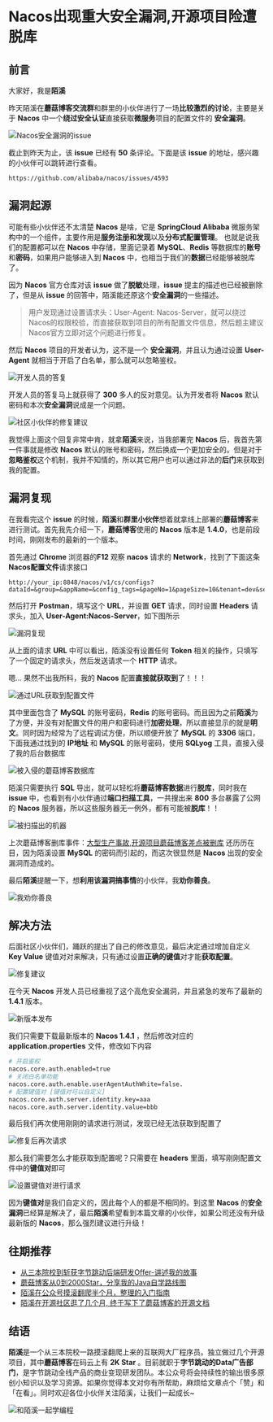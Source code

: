 # Nacos出现重大安全漏洞,开源项目险遭脱库

## 前言

大家好，我是**陌溪**

昨天陌溪在**蘑菇博客交流群**和群里的小伙伴进行了一场**比较激烈的讨论**，主要是关于 **Nacos** 中一个**绕过安全认证**直接获取**微服务**项目的配置文件的 **安全漏洞**。

![Nacos安全漏洞的issue](images/image-20210115171030971.png)

截止到昨天为止，该 **issue** 已经有 **50** 条评论。下面是该 **issue** 的地址，感兴趣的小伙伴可以跳转进行查看。

```bash
https://github.com/alibaba/nacos/issues/4593
```

## 漏洞起源

可能有些小伙伴还不太清楚 **Nacos** 是啥，它是 **SpringCloud** **Alibaba** 微服务架构中的一个组件，主要作用是**服务注册和发现**以及**分布式配置管理**。  也就是说我们的配置都可以在 **Nacos** 中存储，里面记录着 **MySQL**、**Redis** 等数据库的**账号**和**密码**，如果用户能够进入到 **Nacos** 中，也相当于我们的**数据**已经能够被脱库了。

因为 **Nacos** 官方仓库对该 **issue** 做了**脱敏**处理，**issue** 提主的描述也已经被删除了，但是从 **issue** 的回答中，陌溪能还原这个**安全漏洞**的一些描述。

> 用户发现通过设置请求头：User-Agent: Nacos-Server，就可以绕过Nacos的权限校验，而直接获取到项目的所有配置文件信息，然后题主建议Nacos官方立即对这个问题进行修复。

然后 **Nacos** 项目的开发者认为，这不是一个 **安全漏洞**，并且认为通过设置 **User-Agent** 就相当于开启了白名单，那么就可以忽略鉴权。

![开发人员的答复](images/image-20210115222020606.png)

开发人员的答复马上就获得了 **300** 多人的反对意见。认为开发者将 **Nacos** 默认密码和本次**安全漏洞**说成是一个问题。

![社区小伙伴的修复建议](images/image-20210115222325946.png)

我觉得上面这个回复非常中肯，就拿**陌溪**来说，当我部署完 **Nacos** 后，我首先第一件事就是修改 **Nacos** 默认的账号和密码，然后换成一个更加安全的。但是对于**忽略鉴权**这个机制，我并不知情的，所以其它用户也可以通过非法的**后门**来获取到我的配置。

## 漏洞复现

在我看完这个 **issue** 的时候，**陌溪**和**群里小伙伴**想着就拿线上部署的**蘑菇博客**来进行测试。首先我先介绍一下，**蘑菇博客**使用的 **Nacos** 版本是 **1.4.0**，也是前段时间，刚刚发布的最新的一个版本。

首先通过 **Chrome** 浏览器的**F12** 观察 **nacos** 请求的 **Network**，找到了下面这条**Nacos配置文件**请求接口

```bashh
http://your_ip:8848/nacos/v1/cs/configs?dataId=&group=&appName=&config_tags=&pageNo=1&pageSize=10&tenant=dev&search=accurate
```

然后打开 **Postman**，填写这个 **URL**，并设置 **GET** 请求，同时设置 **Headers** 请求头，加入 **User-Agent:Nacos-Server**，如下图所示

![漏洞复现](images/image-20210115224609726.png)

从上面的请求 **URL** 中可以看出，陌溪没有设置任何 **Token** 相关的操作，只填写了一个固定的请求头，然后发送请求一个 **HTTP** 请求。

嗯...  果然不出我所料，我的 **Nacos** 配置**直接就获取到**了！！！

![通过URL获取到配置文件](images/image-20210115225227449.png)

其中里面包含了 **MySQL** 的账号密码，**Redis** 的账号密码。而且因为之前**陌溪**为了方便，并没有对配置文件的用户和密码进行**加密处理**，所以直接显示的就是**明文**。同时因为经常为了远程调试方便，所以顺便开放了 **MySQL** 的 **3306** 端口，下面我通过找到的 **IP地址** 和 **MySQL** 的账号密码，使用 **SQLyog** 工具，直接入侵了我的后台数据库

![被入侵的蘑菇博客数据库](images/image-20210115225704506.png)

陌溪只需要执行 **SQL** 导出，就可以轻松将**蘑菇博客数据**进行**脱库**，同时我在 **issue** 中，也看到有小伙伴通过**端口扫描工具**，一共搜出来 **800** 多台暴露了公网的 **Nacos** 服务器，所以这些服务器无一例外，都有可能被**脱库**！！

![被扫描出的机器](images/image-20210115230024338.png)

上次蘑菇博客删库事件：[大型生产事故,开源项目蘑菇博客差点被删库](https://mp.weixin.qq.com/s/UprMwItKjJ-Bcj1Z5ija1g) 还历历在目，因为陌溪设置 **MySQL** 的密码而引起的，而这次很显然是 **Nacos** 出现的安全漏洞而造成的。

最后**陌溪**提醒一下，想**利用该漏洞搞事情**的小伙伴，我**劝你善良**。

![我劝你善良](images/u=404324061,3529151793&fm=26&gp=0.jpg)

## 解决方法

后面社区小伙伴们，踊跃的提出了自己的修改意见，最后决定通过增加自定义 **Key Value** 键值对对来解决，只有通过设置**正确的键值**对才能**获取配置**。

![修复建议](images/image-20210116101354592.png)

在今天 **Nacos** 开发人员已经重视了这个高危安全漏洞，并且紧急的发布了最新的 **1.4.1** 版本。

![新版本发布](images/image-20210115230323761.png)

我们只需要下载最新版本的 **Nacos 1.4.1** ，然后修改对应的 **application.properties** 文件，修改如下内容

```bash
# 开启鉴权
nacos.core.auth.enabled=true
# 关闭白名单功能
nacos.core.auth.enable.userAgentAuthWhite=false.
# 配置键值对 [键值对可以自定义]
nacos.core.auth.server.identity.key=aaa
nacos.core.auth.server.identity.value=bbb
```

最后我们再次使用刚刚的请求进行测试，发现已经无法获取到配置了

![修复后再次请求](images/image-20210115235555351.png)

那么我们需要怎么才能获取到配置呢？只需要在 **headers** 里面，填写刚刚配置文件中的**键值对**即可

![设置键值对进行请求](images/image-20210116000039217.png)

因为**键值对**是我们自定义的，因此每个人的都是不相同的。到这里 **Nacos** 的**安全漏洞**已经算是解决了，最后**陌溪**希望看到本篇文章的小伙伴，如果公司还没有升级最新版的 **Nacos**，那么强烈建议进行升级！

## 往期推荐

- [从三本院校到斩获字节跳动后端研发Offer-讲述我的故事](https://mp.weixin.qq.com/s?__biz=MzkyMzE5NTYzMA==&mid=2247485023&idx=1&sn=429fd2090f081e7cd09bec7786b2f30a&chksm=c1e987def69e0ec8da0ec74fae9b62055406fd199270a6b132687d943a1295659d939b2236b7&token=642644308&lang=zh_CN&scene=21#wechat_redirect)
- [蘑菇博客从0到2000Star，分享我的Java自学路线图](https://mp.weixin.qq.com/s?__biz=MzkyMzE5NTYzMA==&mid=2247484691&idx=1&sn=f01431e0b7c38f72282fdae96eca126b&chksm=c1e98492f69e0d848cba8052b814750027b4c1f0bd813e64afbb7ea79a1d78c39cbc97941e4f&token=642644308&lang=zh_CN&scene=21#wechat_redirect)
- [陌溪在公众号摸滚翻爬半个月，整理的入门指南](https://mp.weixin.qq.com/s/Jj1i-mD9Tw0vUEFX/VXH19dQRkNtPbzDMVXwsPQ)
- [陌溪在开源社区逛了几个月, 终于写下了蘑菇博客的开源文档](https://mp.weixin.qq.com/s/VXH19dQRkNtPbzDMVXwsPQ)

结语
--

**陌溪**是一个从三本院校一路摸滚翻爬上来的互联网大厂程序员。独立做过几个开源项目，其中**蘑菇博客**在码云上有 **2K Star** 。目前就职于**字节跳动的Data广告部门**，是字节跳动全线产品的商业变现研发团队。本公众号将会持续性的输出很多原创小知识以及学习资源。如果你觉得本文对你有所帮助，麻烦给文章点个「赞」和「在看」。同时欢迎各位小伙伴关注陌溪，让我们一起成长~

![和陌溪一起学编程](images/b463558e896d46779ffd38d7982d3da7.png)
